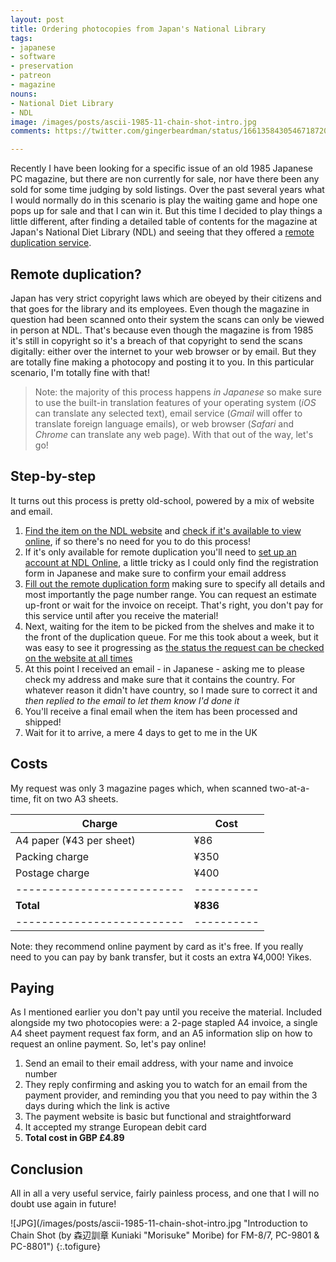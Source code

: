 ```yaml
---
layout: post
title: Ordering photocopies from Japan's National Library
tags:
- japanese
- software
- preservation
- patreon
- magazine
nouns:
- National Diet Library
- NDL
image: /images/posts/ascii-1985-11-chain-shot-intro.jpg
comments: https://twitter.com/gingerbeardman/status/1661358430546718720

---
```


Recently I have been looking for a specific issue of an old 1985 Japanese PC magazine, but there are non currently for sale, nor have there been any sold for some time judging by sold listings. Over the past several years what I would normally do in this scenario is play the waiting game and hope one pops up for sale and that I can win it. But this time I decided to play things a little different, after finding a detailed table of contents for the magazine at Japan's National Diet Library (NDL) and seeing that they offered a [remote duplication service](https://www.ndl.go.jp/en/copy/remote/overseas.html).

## Remote duplication?

Japan has very strict copyright laws which are obeyed by their citizens and that goes for the library and its employees. Even though the magazine in question had been scanned onto their system the scans can only be viewed in person at NDL. That's because even though the magazine is from 1985 it's still in copyright so it's a breach of that copyright to send the scans digitally: either over the internet to your web browser or by email. But they are totally fine making a photocopy and posting it to you. In this particular scenario, I'm totally fine with that! 

> Note: the majority of this process happens *in Japanese* so make sure to use the built-in translation features of your operating system (*iOS* can translate any selected text), email service (*Gmail* will offer to translate foreign language emails), or web browser (*Safari* and *Chrome* can translate any web page). With that out of the way, let's go!

## Step-by-step

It turns out this process is pretty old-school, powered by a mix of website and email.

1. [Find the item on the NDL website](https://iss.ndl.go.jp) and [check if it's available to view online](https://dl.ndl.go.jp), if so there's no need for you to do this process!
2. If it's only available for remote duplication you'll need to [set up an account at NDL Online](https://ndlonline.ndl.go.jp/#!/userreg), a little tricky as I could only find the registration form in Japanese and make sure to confirm your email address
3. [Fill out the remote duplication form](https://ndlonline.ndl.go.jp/static/en/help-6a/index.html?lang=en#menu6a-4) making sure to specify all details and most importantly the page number range. You can request an estimate up-front or wait for the invoice on receipt. That's right, you don't pay for this service until after you receive the material!
4. Next, waiting for the item to be picked from the shelves and make it to the front of the duplication queue. For me this took about a week, but it was easy to see it progressing as [the status the request can be checked on the website at all times](https://ndlonline.ndl.go.jp/#!/status)
5. At this point I received an email - in Japanese - asking me to please check my address and make sure that it contains the country. For whatever reason it didn't have country, so I made sure to correct it and *then replied to the email to let them know I'd done it*
6. You'll receive a final email when the item has been processed and shipped!
7. Wait for it to arrive, a mere 4 days to get to me in the UK 

## Costs

My request was only 3 magazine pages which, when scanned two-at-a-time, fit on two A3 sheets. 

| Charge                   | Cost     |
|--------------------------|----------|
| A4 paper (¥43 per sheet) | ¥86      |
| Packing charge           | ¥350     |
| Postage charge           | ¥400     |
|--------------------------|----------|
| **Total**                | **¥836** |
|--------------------------|----------|

Note: they recommend online payment by card as it's free. If you really need to you can pay by bank transfer, but it costs an extra ¥4,000! Yikes.

## Paying

As I mentioned earlier you don't pay until you receive the material. Included alongside my two photocopies were: a 2-page stapled A4 invoice, a single A4 sheet payment request fax form, and an A5 information slip on how to request an online payment. So, let's pay online!

1. Send an email to their email address, with your name and invoice number
2. They reply confirming and asking you to watch for an email from the payment provider, and reminding you that you need to pay within the 3 days during which the link is active
3. The payment website is basic but functional and straightforward
4. It accepted my strange European debit card
5. **Total cost in GBP £4.89**

## Conclusion

All in all a very useful service, fairly painless process, and one that I will no doubt use again in future!

![JPG](/images/posts/ascii-1985-11-chain-shot-intro.jpg "Introduction to Chain Shot (by 森辺訓章 Kuniaki "Morisuke" Moribe) for FM-8/7, PC-9801 & PC-8801")
{:.tofigure}
